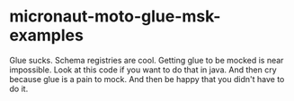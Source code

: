 # micronaut-moto-glue-msk-examples
Glue sucks.  Schema registries are cool.  Getting glue to be mocked is near impossible.  Look at this code if you want to do that in java.  And then cry because glue is a pain to mock.  And then be happy that you didn't have to do it.
